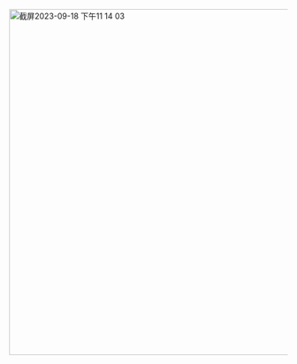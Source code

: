 <img width="625" alt="截屏2023-09-18 下午11 14 03" src="https://github.com/ceciliazhao1/basic-javascript/assets/109279413/88461163-7d69-410d-817f-484215d6da17">
